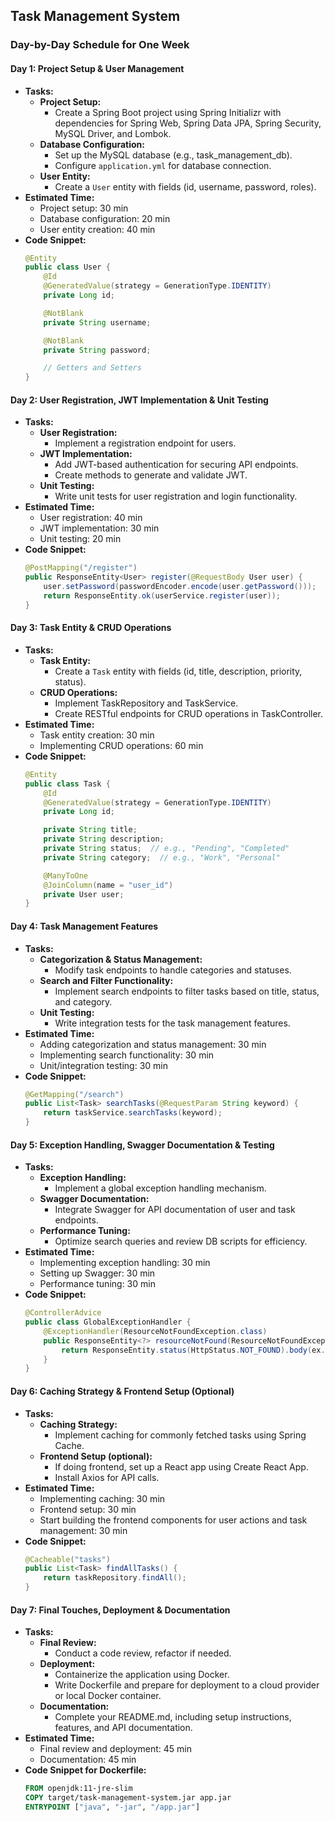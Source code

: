 ## Task Management System

### Day-by-Day Schedule for One Week

#### **Day 1: Project Setup & User Management**
- **Tasks:**
  - **Project Setup:**
    - Create a Spring Boot project using Spring Initializr with dependencies for Spring Web, Spring Data JPA, Spring Security, MySQL Driver, and Lombok.
  - **Database Configuration:**
    - Set up the MySQL database (e.g., task_management_db).
    - Configure `application.yml` for database connection.
  - **User Entity:**
    - Create a `User` entity with fields (id, username, password, roles).
- **Estimated Time:**
  - Project setup: 30 min
  - Database configuration: 20 min
  - User entity creation: 40 min
- **Code Snippet:**
  ```java
  @Entity
  public class User {
      @Id
      @GeneratedValue(strategy = GenerationType.IDENTITY)
      private Long id;

      @NotBlank
      private String username;

      @NotBlank
      private String password;

      // Getters and Setters
  }
  ```

#### **Day 2: User Registration, JWT Implementation & Unit Testing**
- **Tasks:**
  - **User Registration:**
    - Implement a registration endpoint for users.
  - **JWT Implementation:**
    - Add JWT-based authentication for securing API endpoints.
    - Create methods to generate and validate JWT.
  - **Unit Testing:**
    - Write unit tests for user registration and login functionality.
- **Estimated Time:**
  - User registration: 40 min
  - JWT implementation: 30 min
  - Unit testing: 20 min
- **Code Snippet:**
  ```java
  @PostMapping("/register")
  public ResponseEntity<User> register(@RequestBody User user) {
      user.setPassword(passwordEncoder.encode(user.getPassword()));
      return ResponseEntity.ok(userService.register(user));
  }
  ```

#### **Day 3: Task Entity & CRUD Operations**
- **Tasks:**
  - **Task Entity:**
    - Create a `Task` entity with fields (id, title, description, priority, status).
  - **CRUD Operations:**
    - Implement TaskRepository and TaskService.
    - Create RESTful endpoints for CRUD operations in TaskController.
- **Estimated Time:**
  - Task entity creation: 30 min
  - Implementing CRUD operations: 60 min
- **Code Snippet:**
  ```java
  @Entity
  public class Task {
      @Id
      @GeneratedValue(strategy = GenerationType.IDENTITY)
      private Long id;

      private String title;
      private String description;
      private String status;  // e.g., "Pending", "Completed"
      private String category;  // e.g., "Work", "Personal"

      @ManyToOne
      @JoinColumn(name = "user_id")
      private User user;
  }
  ```

#### **Day 4: Task Management Features**
- **Tasks:**
  - **Categorization & Status Management:**
    - Modify task endpoints to handle categories and statuses.
  - **Search and Filter Functionality:**
    - Implement search endpoints to filter tasks based on title, status, and category.
  - **Unit Testing:**
    - Write integration tests for the task management features.
- **Estimated Time:**
  - Adding categorization and status management: 30 min
  - Implementing search functionality: 30 min
  - Unit/integration testing: 30 min
- **Code Snippet:**
  ```java
  @GetMapping("/search")
  public List<Task> searchTasks(@RequestParam String keyword) {
      return taskService.searchTasks(keyword);
  }
  ```

#### **Day 5: Exception Handling, Swagger Documentation & Testing**
- **Tasks:**
  - **Exception Handling:**
    - Implement a global exception handling mechanism.
  - **Swagger Documentation:**
    - Integrate Swagger for API documentation of user and task endpoints.
  - **Performance Tuning:**
    - Optimize search queries and review DB scripts for efficiency.
- **Estimated Time:**
  - Implementing exception handling: 30 min
  - Setting up Swagger: 30 min
  - Performance tuning: 30 min
- **Code Snippet:**
  ```java
  @ControllerAdvice
  public class GlobalExceptionHandler {
      @ExceptionHandler(ResourceNotFoundException.class)
      public ResponseEntity<?> resourceNotFound(ResourceNotFoundException ex) {
          return ResponseEntity.status(HttpStatus.NOT_FOUND).body(ex.getMessage());
      }
  }
  ```

#### **Day 6: Caching Strategy & Frontend Setup (Optional)**
- **Tasks:**
  - **Caching Strategy:**
    - Implement caching for commonly fetched tasks using Spring Cache.
  - **Frontend Setup (optional):**
    - If doing frontend, set up a React app using Create React App.
    - Install Axios for API calls.
- **Estimated Time:**
  - Implementing caching: 30 min
  - Frontend setup: 30 min
  - Start building the frontend components for user actions and task management: 30 min
- **Code Snippet:**
  ```java
  @Cacheable("tasks")
  public List<Task> findAllTasks() {
      return taskRepository.findAll();
  }
  ```

#### **Day 7: Final Touches, Deployment & Documentation**
- **Tasks:**
  - **Final Review:**
    - Conduct a code review, refactor if needed.
  - **Deployment:**
    - Containerize the application using Docker.
    - Write Dockerfile and prepare for deployment to a cloud provider or local Docker container.
  - **Documentation:**
    - Complete your README.md, including setup instructions, features, and API documentation.
- **Estimated Time:**
  - Final review and deployment: 45 min
  - Documentation: 45 min
- **Code Snippet for Dockerfile:**
  ```dockerfile
  FROM openjdk:11-jre-slim
  COPY target/task-management-system.jar app.jar
  ENTRYPOINT ["java", "-jar", "/app.jar"]
  ```
